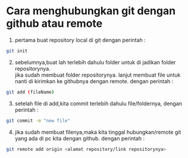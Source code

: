 # Cara menghubungkan git dengan github atau remote
1. pertama buat repository local di git dengan perintah : <br>
```sh
git init
```
2. sebelumnya,buat lah terlebih dahulu folder untuk di jadikan folder repositorynya.<br> jika sudah membuat folder repositorynya. lanjut membuat file untuk nanti di kirimkan ke githubnya dengan remote. dengan perintah : <br>
```sh
git add (fileName)
```
3. setelah file di add,kita commit terlebih dahulu file/foldernya, dengan perintah : <br>
```sh
git commit -m "new file"
```
4. jika sudah membuat filenya,maka kita tinggal hubungkan/remote git yang ada di pc kita dengan github. dengan perintah : <br>
```sh
git remote add origin <alamat repository/link repositorynya>
```











